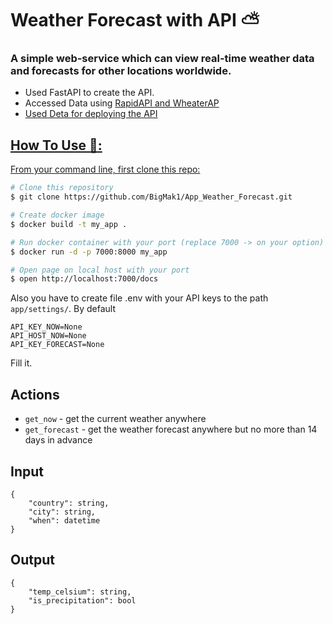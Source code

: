 # Weather Forecast with API ⛅

### A simple web-service which can view real-time weather data and forecasts for other locations worldwide.
- Used FastAPI to create the API.
- Accessed Data using <a href="https://rapidapi.com/weatherapi/api/weatherapi-com">RapidAPI and <a href="https://www.weatherapi.com/pricing.aspx">WheaterAP
- Used Deta for deploying the API


## How To Use 🔧:

From your command line, first clone this repo:

```bash
# Clone this repository
$ git clone https://github.com/BigMak1/App_Weather_Forecast.git

# Create docker image
$ docker build -t my_app .

# Run docker container with your port (replace 7000 -> on your option)
$ docker run -d -p 7000:8000 my_app

# Open page on local host with your port
$ open http://localhost:7000/docs

```  
Also you have to create file .env with your API keys to the path ``app/settings/``. By default
```  
API_KEY_NOW=None
API_HOST_NOW=None
API_KEY_FORECAST=None
```
Fill it.

## Actions

- ``get_now`` - get the current weather anywhere
- ``get_forecast`` - get the weather forecast anywhere but no more than 14 days in advance

## Input

```jsonc
{
    "country": string,
    "city": string,
    "when": datetime
}
```

## Output 

```jsonc
{
    "temp_celsium": string,
    "is_precipitation": bool
}
